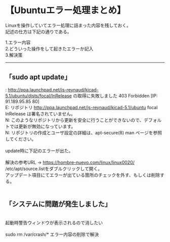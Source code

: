 # 【Ubuntuエラー処理まとめ】
Linuxを操作していてエラー処理に詰まった内容を残しておく。</br>
記述の仕方は下記の通りである。</br>

1.エラー内容</br>
2.どういった操作をして起きたエラーか記入</br>
3.解決策</br>

---

## 「sudo apt update」

: http://ppa.launchpad.net/js-reynaud/kicad-5.1/ubuntu/dists/focal/InRelease の取得に失敗しました  403  Forbidden [IP: 91.189.95.85 80]</br>
E: リポジトリ http://ppa.launchpad.net/js-reynaud/kicad-5.1/ubuntu focal InRelease は署名されていません。</br>
N: このようなリポジトリから更新を安全に行うことができないので、デフォルトでは更新が無効になっています。</br>
N: リポジトリの作成とユーザ設定の詳細は、apt-secure(8) man ページを参照してください。</br>
</br>
update時に下記のエラーが出た。</br>
</br>
解決の参考URL -> https://hombre-nuevo.com/linux/linux0020/</br>
/etc/apt/source.listをダブルクリックして開く。</br>
アップデート項目にてエラーが出ている箇所のチェックを外す、もしくは削除する。</br>
</br>

## 「システムに問題が発生しました」
</br>
起動時警告ウィンドウが表示されるので消したい</br>
</br>
sudo rm /var/crash/*
エラー内容の削除で解決
